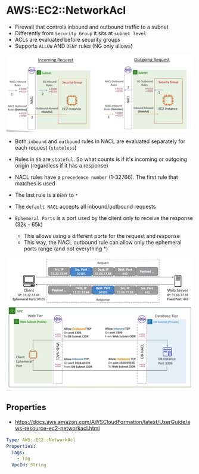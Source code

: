 # AWS::EC2::NetworkAcl

- Firewall that controls inbound and outbound traffic to a subnet
- Differently from `Security Group` it sits at `subnet level`
- ACLs are evaluated before security groups
- Supports `ALLOW` AND `DENY` rules (NG only allows)

![NACL](.images/vpc-nacl.png)

- Both `inbound` and `outbound` rules in NACL are evaluated separately for each request (`stateless`)
- Rules in `SG` are `stateful`. So what counts is if it's incoming or outgoing origin (regardless if it has a response)

- NACL rules have a `precedence number` (1-32766). The first rule that matches is used
- The last rule is a `DENY` to `*`
- The `default NACL` accepts all inbound/outbound requests

- `Ephemeral Ports` is a port used by the client only to receive the response (32k - 65k)
  - This allows using a different ports for the request and response
  - This way, the NACL outbound rule can allow only the ephemeral ports range (and not everything \*)

![NACL Ports](.images/nacl-ephemeral-ports.png)
![NACL Rules](.images/nacl-ephemeral-ports-rules.png)

## Properties

- <https://docs.aws.amazon.com/AWSCloudFormation/latest/UserGuide/aws-resource-ec2-networkacl.html>

```yaml
Type: AWS::EC2::NetworkAcl
Properties:
  Tags:
    - Tag
  VpcId: String
```
